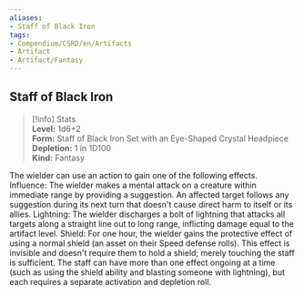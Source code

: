 ```yaml
---
aliases:
- Staff of Black Iron
tags:
- Compendium/CSRD/en/Artifacts
- Artifact
- Artifact/Fantasy
---
```


  
## Staff of Black Iron  
>[!info] Stats  
> **Level:** 1d6+2  
> **Form:** Staff of Black Iron Set with an Eye-Shaped Crystal Headpiece  
> **Depletion:** 1 in 1D100  
> **Kind:** Fantasy
  
The wielder can use an action to gain one of the following effects. Influence: The wielder makes a mental attack on a creature within immediate range by providing a suggestion. An affected target follows any suggestion during its next turn that doesn't cause direct harm to itself or its allies. Lightning: The wielder discharges a bolt of lightning that attacks all targets along a straight line out to long range, inflicting damage equal to the artifact level. Shield: For one hour, the wielder gains the protective effect of using a normal shield (an asset on their Speed defense rolls). This effect is invisible and doesn't require them to hold a shield; merely touching the staff is sufficient. The staff can have more than one effect ongoing at a time (such as using the shield ability and blasting someone with lightning), but each requires a separate activation and depletion roll.